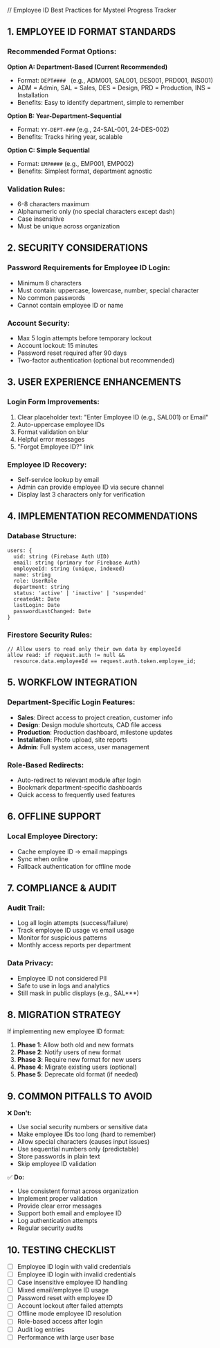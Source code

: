 // Employee ID Best Practices for Mysteel Progress Tracker

## 1. EMPLOYEE ID FORMAT STANDARDS

### Recommended Format Options:

**Option A: Department-Based (Current Recommended)**
- Format: `DEPT#### ` (e.g., ADM001, SAL001, DES001, PRD001, INS001)
- ADM = Admin, SAL = Sales, DES = Design, PRD = Production, INS = Installation
- Benefits: Easy to identify department, simple to remember

**Option B: Year-Department-Sequential**
- Format: `YY-DEPT-###` (e.g., 24-SAL-001, 24-DES-002)
- Benefits: Tracks hiring year, scalable

**Option C: Simple Sequential**
- Format: `EMP####` (e.g., EMP001, EMP002)
- Benefits: Simplest format, department agnostic

### Validation Rules:
- 6-8 characters maximum
- Alphanumeric only (no special characters except dash)
- Case insensitive
- Must be unique across organization

## 2. SECURITY CONSIDERATIONS

### Password Requirements for Employee ID Login:
- Minimum 8 characters
- Must contain: uppercase, lowercase, number, special character
- No common passwords
- Cannot contain employee ID or name

### Account Security:
- Max 5 login attempts before temporary lockout
- Account lockout: 15 minutes
- Password reset required after 90 days
- Two-factor authentication (optional but recommended)

## 3. USER EXPERIENCE ENHANCEMENTS

### Login Form Improvements:
1. Clear placeholder text: "Enter Employee ID (e.g., SAL001) or Email"
2. Auto-uppercase employee IDs
3. Format validation on blur
4. Helpful error messages
5. "Forgot Employee ID?" link

### Employee ID Recovery:
- Self-service lookup by email
- Admin can provide employee ID via secure channel
- Display last 3 characters only for verification

## 4. IMPLEMENTATION RECOMMENDATIONS

### Database Structure:
```
users: {
  uid: string (Firebase Auth UID)
  email: string (primary for Firebase Auth)
  employeeId: string (unique, indexed)
  name: string
  role: UserRole
  department: string
  status: 'active' | 'inactive' | 'suspended'
  createdAt: Date
  lastLogin: Date
  passwordLastChanged: Date
}
```

### Firestore Security Rules:
```
// Allow users to read only their own data by employeeId
allow read: if request.auth != null && 
  resource.data.employeeId == request.auth.token.employee_id;
```

## 5. WORKFLOW INTEGRATION

### Department-Specific Login Features:
- **Sales**: Direct access to project creation, customer info
- **Design**: Design module shortcuts, CAD file access
- **Production**: Production dashboard, milestone updates
- **Installation**: Photo upload, site reports
- **Admin**: Full system access, user management

### Role-Based Redirects:
- Auto-redirect to relevant module after login
- Bookmark department-specific dashboards
- Quick access to frequently used features

## 6. OFFLINE SUPPORT

### Local Employee Directory:
- Cache employee ID → email mappings
- Sync when online
- Fallback authentication for offline mode

## 7. COMPLIANCE & AUDIT

### Audit Trail:
- Log all login attempts (success/failure)
- Track employee ID usage vs email usage
- Monitor for suspicious patterns
- Monthly access reports per department

### Data Privacy:
- Employee ID not considered PII
- Safe to use in logs and analytics
- Still mask in public displays (e.g., SAL***)

## 8. MIGRATION STRATEGY

If implementing new employee ID format:

1. **Phase 1**: Allow both old and new formats
2. **Phase 2**: Notify users of new format
3. **Phase 3**: Require new format for new users
4. **Phase 4**: Migrate existing users (optional)
5. **Phase 5**: Deprecate old format (if needed)

## 9. COMMON PITFALLS TO AVOID

❌ **Don't:**
- Use social security numbers or sensitive data
- Make employee IDs too long (hard to remember)
- Allow special characters (causes input issues)
- Use sequential numbers only (predictable)
- Store passwords in plain text
- Skip employee ID validation

✅ **Do:**
- Use consistent format across organization
- Implement proper validation
- Provide clear error messages
- Support both email and employee ID
- Log authentication attempts
- Regular security audits

## 10. TESTING CHECKLIST

- [ ] Employee ID login with valid credentials
- [ ] Employee ID login with invalid credentials
- [ ] Case insensitive employee ID handling
- [ ] Mixed email/employee ID usage
- [ ] Password reset with employee ID
- [ ] Account lockout after failed attempts
- [ ] Offline mode employee ID resolution
- [ ] Role-based access after login
- [ ] Audit log entries
- [ ] Performance with large user base
